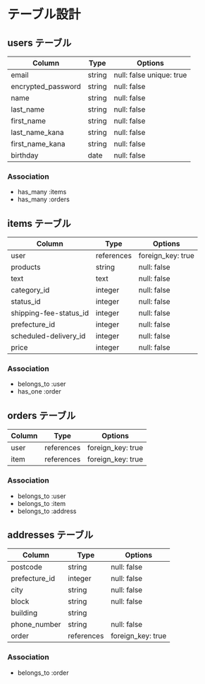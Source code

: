 # テーブル設計

## users テーブル

| Column             | Type   | Options                  |
| ------------------ | ------ | ------------------------ |
| email              | string | null: false unique: true |
| encrypted_password | string | null: false              |
| name               | string | null: false              |
| last_name          | string | null: false              |
| first_name	       | string | null: false              |
| last_name_kana     | string | null: false              |
| first_name_kana    | string | null: false              |
| birthday           | date   | null: false              |

### Association
- has_many :items
- has_many :orders

## items テーブル

| Column                 | Type       | Options            |
| ---------------------- | ---------- | ------------------ |
| user                  | references | foreign_key: true  |
| products               | string     | null: false        |
| text                   | text       | null: false        |
| category_id            | integer    | null: false        |
| status_id              | integer    | null: false        |
| shipping-fee-status_id | integer    | null: false        |
| prefecture_id          | integer    | null: false        |
| scheduled-delivery_id  | integer    | null: false        |
| price                  | integer    | null: false        |

### Association
- belongs_to :user
- has_one    :order

## orders テーブル

| Column    | Type       | Options                        |
| --------- | ---------- | ------------------------------ |
| user      | references | foreign_key: true              |
| item      | references | foreign_key: true              |

### Association
- belongs_to :user
- belongs_to :item
- belongs_to :address

## addresses テーブル

| Column              | Type       | Options            |
| ------------------- | ---------- | ------------------ |
| postcode            | string     | null: false        |
| prefecture_id       | integer    | null: false        |
| city                | string     | null: false        |
| block               | string     | null: false        |
| building            | string     |                    |
| phone_number        | string     | null: false        |
| order              | references | foreign_key: true  |

### Association
- belongs_to :order